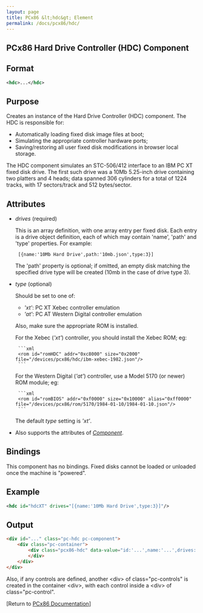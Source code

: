 ```yaml
---
layout: page
title: PCx86 &lt;hdc&gt; Element
permalink: /docs/pcx86/hdc/
---
```


PCx86 Hard Drive Controller (HDC) Component
---

Format
---
```xml
<hdc>...</hdc>
```

Purpose
---
Creates an instance of the Hard Drive Controller (HDC) component. The HDC is responsible for:

- Automatically loading fixed disk image files at boot;
- Simulating the appropriate controller hardware ports;
- Saving/restoring all user fixed disk modifications in browser local storage.

The HDC component simulates an STC-506/412 interface to an IBM PC XT fixed disk drive.
The first such drive was a 10Mb 5.25-inch drive containing two platters and 4 heads; data spanned 306 cylinders
for a total of 1224 tracks, with 17 sectors/track and 512 bytes/sector.

Attributes
---
 * *drives* (required)
 
	This is an array definition, with one array entry per fixed disk. Each entry is a drive object definition,
	each of which may contain 'name', 'path' and 'type' properties. For example:
	
		[{name:'10Mb Hard Drive',path:'10mb.json',type:3}]
		
	The 'path' property is optional; if omitted, an empty disk matching the specified drive type will be created
	(10mb in the case of drive type 3).
	
 * *type* (optional)
 
	Should be set to one of:
	
	 * *'xt'*: PC XT Xebec controller emulation
	 * *'at'*: PC AT Western Digital controller emulation
	
	Also, make sure the appropriate ROM is installed.
	
	For the Xebec (*'xt'*) controller, you should install the Xebec ROM; eg:
	
		```xml
		<rom id="romHDC" addr="0xc8000" size="0x2000" file="/devices/pcx86/hdc/ibm-xebec-1982.json"/>
		```

	For the Western Digital (*'at'*) controller, use a Model 5170 (or newer) ROM module; eg:

		```xml
		<rom id="romBIOS" addr="0xf0000" size="0x10000" alias="0xff0000" file="/devices/pcx86/rom/5170/1984-01-10/1984-01-10.json"/>
		```

	The default *type* setting is *'xt'*.

 * Also supports the attributes of *[Component](/docs/pcx86/component/)*.

Bindings
---
This component has no bindings. Fixed disks cannot be loaded or unloaded once the machine is "powered".

Example
---
```xml
<hdc id="hdcXT" drives="[{name:'10Mb Hard Drive',type:3}]"/>
```

Output
---
```html
<div id="..." class="pc-hdc pc-component">
    <div class="pc-container">
        <div class="pcx86-hdc" data-value="id:'...',name:'...',drives:'...'">
        </div>
    </div>
</div>
```

Also, if any controls are defined, another &lt;div&gt; of class="pc-controls" is created in the container &lt;div&gt;,
with each control inside a &lt;div&gt; of class="pc-control".

[Return to [PCx86 Documentation](..)]
